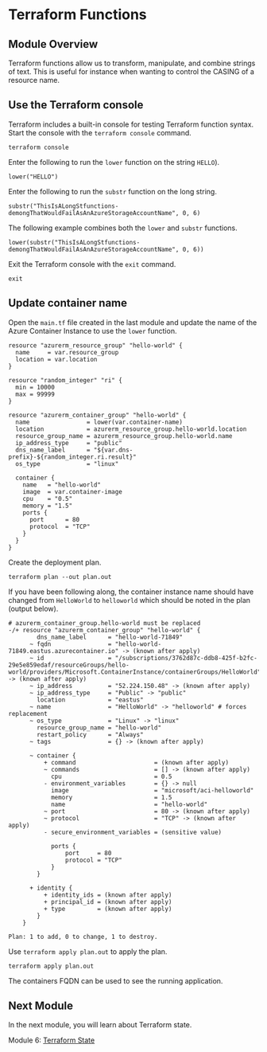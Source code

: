 # Terraform Functions

## Module Overview

Terraform functions allow us to transform, manipulate, and combine strings of text. This is useful for instance when wanting to control the CASING of a resource name.

## Use the Terraform console

Terraform includes a built-in console for testing Terraform function syntax. Start the console with the `terraform console` command.

```
terraform console
```

Enter the following to run the `lower` function on the string `HELLO`).

```
lower("HELLO")
```

Enter the following to run the `substr` function on the long string.

```
substr("ThisIsALongStfunctions-demongThatWouldFailAsAnAzureStorageAccountName", 0, 6)
```

The following example combines both the `lower` and `substr` functions.

```
lower(substr("ThisIsALongStfunctions-demongThatWouldFailAsAnAzureStorageAccountName", 0, 6))
```

Exit the Terraform console with the `exit` command.

```
exit
```

## Update container name

Open the `main.tf` file created in the last module and update the name of the Azure Container Instance to use the `lower` function.

```
resource "azurerm_resource_group" "hello-world" {
  name     = var.resource_group
  location = var.location
}

resource "random_integer" "ri" {
  min = 10000
  max = 99999
}

resource "azurerm_container_group" "hello-world" {
  name                = lower(var.container-name)
  location            = azurerm_resource_group.hello-world.location
  resource_group_name = azurerm_resource_group.hello-world.name
  ip_address_type     = "public"
  dns_name_label      = "${var.dns-prefix}-${random_integer.ri.result}"
  os_type             = "linux"

  container {
    name   = "hello-world"
    image  = var.container-image
    cpu    = "0.5"
    memory = "1.5"
    ports {
      port      = 80
      protocol  = "TCP"
    }
  }
}
```

Create the deployment plan.

```
terraform plan --out plan.out
```

If you have been following along, the container instance name should have changed from `HelloWorld` to `helloworld` which should be noted in the plan (output below).

```
# azurerm_container_group.hello-world must be replaced
-/+ resource "azurerm_container_group" "hello-world" {
        dns_name_label      = "hello-world-71849"
      ~ fqdn                = "hello-world-71849.eastus.azurecontainer.io" -> (known after apply)
      ~ id                  = "/subscriptions/3762d87c-ddb8-425f-b2fc-29e5e859edaf/resourceGroups/hello-world/providers/Microsoft.ContainerInstance/containerGroups/HelloWorld" -> (known after apply)
      ~ ip_address          = "52.224.150.48" -> (known after apply)
      ~ ip_address_type     = "Public" -> "public"
        location            = "eastus"
      ~ name                = "HelloWorld" -> "helloworld" # forces replacement
      ~ os_type             = "Linux" -> "linux"
        resource_group_name = "hello-world"
        restart_policy      = "Always"
      ~ tags                = {} -> (known after apply)

      ~ container {
          + command                      = (known after apply)
          ~ commands                     = [] -> (known after apply)
            cpu                          = 0.5
          - environment_variables        = {} -> null
            image                        = "microsoft/aci-helloworld"
            memory                       = 1.5
            name                         = "hello-world"
          ~ port                         = 80 -> (known after apply)
          ~ protocol                     = "TCP" -> (known after apply)
          - secure_environment_variables = (sensitive value)

            ports {
                port     = 80
                protocol = "TCP"
            }
        }

      + identity {
          + identity_ids = (known after apply)
          + principal_id = (known after apply)
          + type         = (known after apply)
        }
    }

Plan: 1 to add, 0 to change, 1 to destroy.
```

Use `terraform apply plan.out` to apply the plan.

```
terraform apply plan.out
```

The containers FQDN can be used to see the running application.

## Next Module

In the next module, you will learn about Terraform state.

Module 6: [Terraform State](../06-terraform-state)
